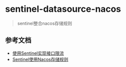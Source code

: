 # sentinel-datasource-nacos
>sentinel整合nacos存储规则

## 参考文档

- [使用Sentinel实现接口限流](http://blog.didispace.com/spring-cloud-alibaba-sentinel-1/)
- [Sentinel使用Nacos存储规则](http://blog.didispace.com/spring-cloud-alibaba-sentinel-2-1/)



